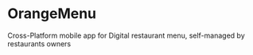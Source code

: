OrangeMenu
==========

Cross-Platform mobile app for Digital restaurant menu, self-managed by restaurants owners

